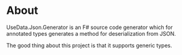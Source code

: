 # About

UseData.Json.Generator is an F# source code generator
which for annotated types generates a method for deserialization from JSON. 

The good thing about this project is that it supports generic types.
